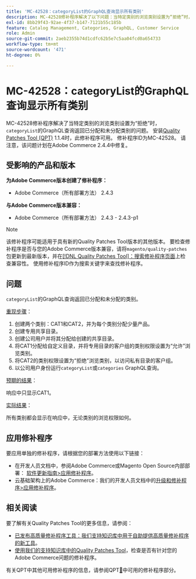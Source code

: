 ```yaml
---
title: 'MC-42528：categoryList的GraphQL查询显示所有类别'
description: MC-42528修补程序解决了以下问题：当特定类别的浏览类别设置为“拒绝”时，“categoryList”的GraphQL查询会返回已分配和未分配的类别。 安装[Quality Patches Tool (QPT)](/help/announcements/adobe-commerce-announcements/magento-quality-patches-released-new-tool-to-self-serve-quality-patches.md) 1.1.4后，即可使用此修补程序。 修补程序ID为MC-42528。 请注意，该问题计划在Adobe Commerce 2.4.4中修复。
exl-id: 8bb29f43-92ae-4f37-b147-7121b55c185b
feature: Catalog Management, Categories, GraphQL, Customer Service
role: Admin
source-git-commit: 2aeb2355b74d1cdfc62b5e7c5aa04fcd0a654733
workflow-type: tm+mt
source-wordcount: '471'
ht-degree: 0%

---
```


# MC-42528：categoryList的GraphQL查询显示所有类别

MC-42528修补程序解决了当特定类别的浏览类别设置为“拒绝”时，`categoryList`的GraphQL查询返回已分配和未分配类别的问题。 安装[Quality Patches Tool (QPT)](/help/announcements/adobe-commerce-announcements/magento-quality-patches-released-new-tool-to-self-serve-quality-patches.md) 1.1.4时，此修补程序可用。 修补程序ID为MC-42528。 请注意，该问题计划在Adobe Commerce 2.4.4中修复。

## 受影响的产品和版本

**为Adobe Commerce版本创建了修补程序：**

* Adobe Commerce（所有部署方法） 2.4.3

**与Adobe Commerce版本兼容：**

* Adobe Commerce（所有部署方法） 2.4.3 - 2.4.3-p1

>[!NOTE]
>
>该修补程序可能适用于具有新的Quality Patches Tool版本的其他版本。 要检查修补程序是否与您的Adobe Commerce版本兼容，请将`magento/quality-patches`包更新到最新版本，并在[[!DNL Quality Patches Tool]：搜索修补程序页面](https://experienceleague.adobe.com/tools/commerce-quality-patches/index.html?lang=zh-Hans)上检查兼容性。 使用修补程序ID作为搜索关键字来查找修补程序。

## 问题

`categoryList`的GraphQL查询返回已分配和未分配的类别。

<u>重现步骤</u>：

1. 创建两个类别：CAT1和CAT2，并为每个类别分配少量产品。
1. 创建专用共享目录。
1. 创建公司用户并将其分配给创建的共享目录。
1. 将CAT1分配给自定义目录，并将专用目录的客户组的类别权限设置为“允许”浏览类别。
1. 将CAT2的类别权限设置为“拒绝”浏览类别，以访问私有目录的客户组。
1. 以公司用户身份运行`categoryList`或`categories` GraphQL查询。

<u>预期的结果</u>：

响应中只显示CAT1。

<u>实际结果</u>：

所有类别都会显示在响应中，无论类别的浏览权限如何。

## 应用修补程序

要应用单独的修补程序，请根据您的部署方法使用以下链接：

* 在开发人员文档中，参阅Adobe Commerce或Magento Open Source内部部署： [软件更新指南>应用修补程序](https://experienceleague.adobe.com/zh-hans/docs/commerce-operations/tools/quality-patches-tool/usage)。
* 云基础架构上的Adobe Commerce：我们的开发人员文档中的[升级和修补程序>应用修补程序](https://experienceleague.adobe.com/zh-hans/docs/commerce-cloud-service/user-guide/develop/upgrade/apply-patches)。

## 相关阅读

要了解有关Quality Patches Tool的更多信息，请参阅：

* [已发布高质量修补程序工具：我们支持知识库中用于自助提供高质量修补程序的新工具](/help/announcements/adobe-commerce-announcements/magento-quality-patches-released-new-tool-to-self-serve-quality-patches.md)。
* [使用我们的支持知识库中的Quality Patches Tool](/help/support-tools/patches-available-in-qpt-tool/check-patch-for-magento-issue-with-magento-quality-patches.md)，检查是否有针对您的Adobe Commerce问题的修补程序。

有关QPT中其他可用修补程序的信息，请参阅QPT[&#128279;](https://support.magento.com/hc/en-us/sections/360010506631-Patches-available-in-MQP-tool-)中可用的修补程序部分。
